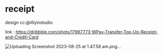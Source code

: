 # receipt

design cc:@illiyinstudio
 
link : https://dribbble.com/shots/17967773-WPay-Transfer-Top-Up-Receipt-and-Credit-Card

![Uploading Screenshot 2023-08-25 at 1.47.58 am.png…]()
